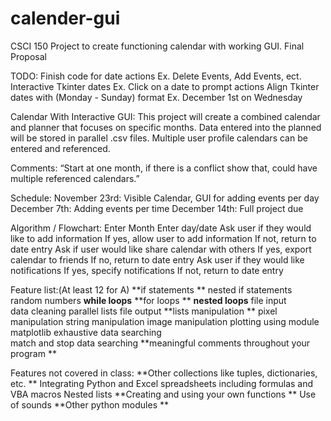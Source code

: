 # calender-gui
CSCI 150 Project to create functioning calendar with working GUI. 
Final Proposal 

TODO: 
Finish code for date actions Ex. Delete Events, Add Events, ect. 
Interactive Tkinter dates Ex. Click on a date to prompt actions
Align Tkinter dates with (Monday - Sunday) format Ex. December 1st on Wednesday

Calendar With Interactive GUI:
This project will create a combined calendar and planner that focuses on specific months. Data entered into the planned will be stored in parallel .csv files. Multiple user profile calendars can be entered and referenced.

Comments: “Start at one month, if there is a conflict show that, could have multiple referenced calendars.”

Schedule: 
November 23rd: Visible Calendar, GUI for adding events per day
December 7th: Adding events per time
December 14th: Full project due

Algorithm / Flowchart:
Enter Month
Enter day/date
Ask user if they would like to add information
If yes, allow user to add information
If not, return to date entry
Ask if user would like share calendar with others
If yes, export calendar to friends
If no, return to date entry
Ask user if they would like notifications
If yes, specify notifications
If not, return to date entry
 
Feature list:(At least 12 for A) 
**if statements **
nested if statements 
random numbers 
**while loops** 
**for loops **
**nested loops** 
file input  
data cleaning 
parallel lists 
file output 
**lists manipulation **
pixel manipulation 
string manipulation 
image manipulation 
plotting using module matplotlib 
exhaustive data searching  
match and stop data searching 
**meaningful comments throughout your program **

Features not covered in class: 
**Other collections like tuples, dictionaries, etc. **
Integrating Python and Excel spreadsheets including formulas and VBA macros 
Nested lists 
**Creating and using your own functions **
Use of sounds 
**Other python modules **

 

